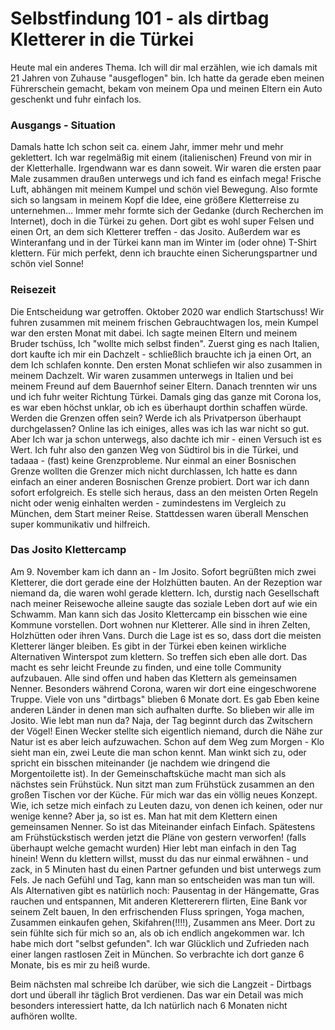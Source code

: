 # Selbstfindung 101 - als dirtbag Kletterer in die Türkei

Heute mal ein anderes Thema. Ich will dir mal erzählen, wie ich damals mit 21 Jahren von Zuhause "ausgeflogen" bin. Ich hatte da gerade eben meinen Führerschein gemacht, bekam von meinem Opa und meinen Eltern ein Auto geschenkt und fuhr einfach los. 

### Ausgangs - Situation
Damals hatte Ich schon seit ca. einem Jahr, immer mehr und mehr geklettert. Ich war regelmäßig mit einem (italienischen) Freund von mir in der Kletterhalle. Irgendwann war es dann soweit. Wir waren die ersten paar Male zusammen draußen unterwegs und ich fand es einfach mega! Frische Luft, abhängen mit meinem Kumpel und schön viel Bewegung. Also formte sich so langsam in meinem Kopf die Idee, eine größere Kletterreise zu unternehmen...
Immer mehr formte sich der Gedanke (durch Recherchen im Internet), doch in die Türkei zu gehen. Dort gibt es wohl super Felsen und einen Ort, an dem sich Kletterer treffen - das Josito. Außerdem war es Winteranfang und in der Türkei kann man im Winter im (oder ohne) T-Shirt klettern. Für mich perfekt, denn ich brauchte einen Sicherungspartner und schön viel Sonne!

### Reisezeit
Die Entscheidung war getroffen. Oktober 2020 war endlich Startschuss! Wir fuhren zusammen mit meinem frischen Gebrauchtwagen los, mein Kumpel war den ersten Monat mit dabei. Ich sagte meinen Eltern und meinem Bruder tschüss, Ich "wollte mich selbst finden". Zuerst ging es nach Italien, dort kaufte ich mir ein Dachzelt - schließlich brauchte ich ja einen Ort, an dem Ich schlafen konnte. Den ersten Monat schliefen wir also zusammen in meinem Dachzelt. Wir waren zusammen unterwegs in Italien und bei meinem Freund auf dem Bauernhof seiner Eltern. 
Danach trennten wir uns und ich fuhr weiter Richtung Türkei. Damals ging das ganze mit Corona los, es war eben höchst unklar, ob ich es überhaupt dorthin schaffen würde. Werden die Grenzen offen sein? Werde ich als Privatperson überhaupt durchgelassen? Online las ich einiges, alles was ich las war nicht so gut. Aber Ich war ja schon unterwegs, also dachte ich mir - einen Versuch ist es Wert. Ich fuhr also den ganzen Weg von Südtirol bis in die Türkei, und tadaaa - (fast) keine Grenzprobleme. Nur einmal an einer Bosnischen Grenze wollten die Grenzer mich nicht durchlassen, Ich hatte es dann einfach an einer anderen Bosnischen Grenze probiert. Dort war ich dann sofort erfolgreich. Es stelle sich heraus, dass an den meisten Orten Regeln nicht oder wenig einhalten werden - zumindestens im Vergleich zu München, dem Start meiner Reise. Stattdessen waren überall Menschen super kommunikativ und hilfreich. 

### Das Josito Klettercamp
Am 9. November kam ich dann an - Im Josito. Sofort begrüßten mich zwei Kletterer, die dort gerade eine der Holzhütten bauten. An der Rezeption war niemand da, die waren wohl gerade klettern. Ich, durstig nach Gesellschaft nach meiner Reisewoche alleine saugte das soziale Leben dort auf wie ein Schwamm. Man kann sich das Josito Klettercamp ein bisschen wie eine Kommune vorstellen. Dort wohnen nur Kletterer. Alle sind in ihren Zelten, Holzhütten oder ihren Vans. Durch die Lage ist es so, dass dort die meisten Kletterer länger bleiben. Es gibt in der Türkei eben keinen wirkliche Alternativen Winterspot zum klettern. So treffen sich eben alle dort. Das macht es sehr leicht Freunde zu finden, und eine tolle Community aufzubauen. Alle sind offen und haben das Klettern als gemeinsamen Nenner. 
Besonders während Corona, waren wir dort eine eingeschworene Truppe. Viele von uns "dirtbags" blieben 6 Monate dort. Es gab Eben keine anderen Länder in denen man sich aufhalten durfte. So blieben wir alle im Josito. Wie lebt man nun da? Naja, der Tag beginnt durch das Zwitschern der Vögel! Einen Wecker stellte sich eigentlich niemand, durch die Nähe zur Natur ist es aber leich aufzuwachen. Schon auf dem Weg zum Morgen - Klo sieht man ein, zwei Leute die man schon kennt. Man winkt sich zu, oder spricht ein bisschen miteinander (je nachdem wie dringend die Morgentoilette ist). In der Gemeinschaftsküche macht man sich als nächstes sein Frühstück. Nun sitzt man zum Frühstück zusammen an den großen Tischen vor der Küche. Für mich war das ein völlig neues Konzept. Wie, ich setze mich einfach zu Leuten dazu, von denen ich keinen, oder nur wenige kenne? Aber ja, so ist es. Man hat mit dem Klettern einen gemeinsamen Nenner. So ist das Miteinander einfach Einfach. 
Spätestens am Frühstückstisch werden jetzt die Pläne von gestern verworfen! (falls überhaupt welche gemacht wurden) Hier lebt man einfach in den Tag hinein! Wenn du klettern willst, musst du das nur einmal erwähnen - und zack, in 5 Minuten hast du einen Partner gefunden und bist unterwegs zum Fels. Je nach Gefühl und Tag, kann man so entscheiden was man tun will. Als Alternativen gibt es natürlich noch: Pausentag in der Hängematte, Gras rauchen und entspannen, Mit anderen Klettererern flirten, Eine Bank vor seinem Zelt bauen, In den erfrischenden Fluss springen, Yoga machen, Zusammen einkaufen gehen, Skifahren(!!!!), Zusammen ans Meer.
Dort zu sein fühlte sich für mich so an, als ob ich endlich angekommen war. Ich habe mich dort "selbst gefunden". Ich war Glücklich und Zufrieden nach einer langen rastlosen Zeit in München. So verbrachte ich dort ganze 6 Monate, bis es mir zu heiß wurde.

Beim nächsten mal schreibe Ich darüber, wie sich die Langzeit - Dirtbags dort und überall ihr täglich Brot verdienen. Das war ein Detail was mich besonders interessiert hatte, da Ich natürlich nach 6 Monaten nicht aufhören wollte.